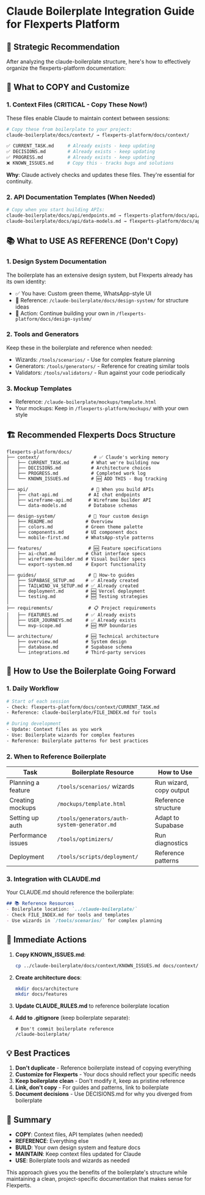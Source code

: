 # Claude Boilerplate Integration Guide for Flexperts Platform

## 🎯 Strategic Recommendation

After analyzing the claude-boilerplate structure, here's how to effectively organize the flexperts-platform documentation:

## 📁 What to COPY and Customize

### 1. Context Files (CRITICAL - Copy These Now!)
These files enable Claude to maintain context between sessions:

```bash
# Copy these from boilerplate to your project:
claude-boilerplate/docs/context/ → flexperts-platform/docs/context/

✅ CURRENT_TASK.md     # Already exists - keep updating
✅ DECISIONS.md        # Already exists - keep updating  
✅ PROGRESS.md         # Already exists - keep updating
❌ KNOWN_ISSUES.md     # Copy this - tracks bugs and solutions
```

**Why**: Claude actively checks and updates these files. They're essential for continuity.

### 2. API Documentation Templates (When Needed)
```bash
# Copy when you start building APIs:
claude-boilerplate/docs/api/endpoints.md → flexperts-platform/docs/api/
claude-boilerplate/docs/api/data-models.md → flexperts-platform/docs/api/
```

## 📚 What to USE AS REFERENCE (Don't Copy)

### 1. Design System Documentation
The boilerplate has an extensive design system, but Flexperts already has its own identity:
- ✅ You have: Custom green theme, WhatsApp-style UI
- 📖 Reference: `/claude-boilerplate/docs/design-system/` for structure ideas
- 🎯 Action: Continue building your own in `/flexperts-platform/docs/design-system/`

### 2. Tools and Generators
Keep these in the boilerplate and reference when needed:
- Wizards: `/tools/scenarios/` - Use for complex feature planning
- Generators: `/tools/generators/` - Reference for creating similar tools
- Validators: `/tools/validators/` - Run against your code periodically

### 3. Mockup Templates
- Reference: `/claude-boilerplate/mockups/template.html`
- Your mockups: Keep in `/flexperts-platform/mockups/` with your own style

## 🏗️ Recommended Flexperts Docs Structure

```
flexperts-platform/docs/
├── context/                    # ✅ Claude's working memory
│   ├── CURRENT_TASK.md        # What we're building now
│   ├── DECISIONS.md           # Architecture choices
│   ├── PROGRESS.md            # Completed work log
│   └── KNOWN_ISSUES.md        # 🆕 ADD THIS - Bug tracking
│
├── api/                       # 📝 When you build APIs
│   ├── chat-api.md           # AI chat endpoints
│   ├── wireframe-api.md      # Wireframe builder API
│   └── data-models.md        # Database schemas
│
├── design-system/            # 🎨 Your custom design
│   ├── README.md            # Overview
│   ├── colors.md            # Green theme palette
│   ├── components.md        # UI component docs
│   └── mobile-first.md      # WhatsApp-style patterns
│
├── features/                 # 🆕 Feature specifications
│   ├── ai-chat.md           # Chat interface specs
│   ├── wireframe-builder.md # Visual builder specs
│   └── export-system.md     # Export functionality
│
├── guides/                   # 📖 How-to guides
│   ├── SUPABASE_SETUP.md    # ✅ Already created
│   ├── TAILWIND_V4_SETUP.md # ✅ Already created
│   ├── deployment.md        # 🆕 Vercel deployment
│   └── testing.md           # 🆕 Testing strategies
│
├── requirements/             # 📋 Project requirements
│   ├── FEATURES.md          # ✅ Already exists
│   ├── USER_JOURNEYS.md     # ✅ Already exists
│   └── mvp-scope.md         # 🆕 MVP boundaries
│
└── architecture/            # 🆕 Technical architecture
    ├── overview.md          # System design
    ├── database.md          # Supabase schema
    └── integrations.md      # Third-party services
```

## 🔄 How to Use the Boilerplate Going Forward

### 1. Daily Workflow
```bash
# Start of each session
- Check: flexperts-platform/docs/context/CURRENT_TASK.md
- Reference: claude-boilerplate/FILE_INDEX.md for tools

# During development
- Update: Context files as you work
- Use: Boilerplate wizards for complex features
- Reference: Boilerplate patterns for best practices
```

### 2. When to Reference Boilerplate

| Task | Boilerplate Resource | How to Use |
|------|---------------------|------------|
| Planning a feature | `/tools/scenarios/` wizards | Run wizard, copy output |
| Creating mockups | `/mockups/template.html` | Reference structure |
| Setting up auth | `/tools/generators/auth-system-generator.md` | Adapt to Supabase |
| Performance issues | `/tools/optimizers/` | Run diagnostics |
| Deployment | `/tools/scripts/deployment/` | Reference patterns |

### 3. Integration with CLAUDE.md
Your CLAUDE.md should reference the boilerplate:
```markdown
## 📚 Reference Resources
- Boilerplate location: `../claude-boilerplate/`
- Check FILE_INDEX.md for tools and templates
- Use wizards in `/tools/scenarios/` for complex planning
```

## 🚀 Immediate Actions

1. **Copy KNOWN_ISSUES.md**:
   ```bash
   cp ../claude-boilerplate/docs/context/KNOWN_ISSUES.md docs/context/
   ```

2. **Create architecture docs**:
   ```bash
   mkdir docs/architecture
   mkdir docs/features
   ```

3. **Update CLAUDE_RULES.md** to reference boilerplate location

4. **Add to .gitignore** (keep boilerplate separate):
   ```
   # Don't commit boilerplate reference
   /claude-boilerplate/
   ```

## 💡 Best Practices

1. **Don't duplicate** - Reference boilerplate instead of copying everything
2. **Customize for Flexperts** - Your docs should reflect your specific needs
3. **Keep boilerplate clean** - Don't modify it, keep as pristine reference
4. **Link, don't copy** - For guides and patterns, link to boilerplate
5. **Document decisions** - Use DECISIONS.md for why you diverged from boilerplate

## 🎯 Summary

- **COPY**: Context files, API templates (when needed)
- **REFERENCE**: Everything else
- **BUILD**: Your own design system and feature docs
- **MAINTAIN**: Keep context files updated for Claude
- **USE**: Boilerplate tools and wizards as needed

This approach gives you the benefits of the boilerplate's structure while maintaining a clean, project-specific documentation that makes sense for Flexperts.